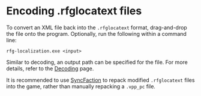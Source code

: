 # Encoding .rfglocatext files
To convert an XML file back into the `.rfglocatext` format, drag-and-drop the file onto the program. Optionally, run the following within a command line:

`rfg-localization.exe <input>`

Similar to decoding, an output path can be specified for the file. For more details, refer to the [Decoding](decoding.md?id=specifying-output-file-optional) page.

It is recommended to use [SyncFaction](https://rfg-modding.github.io/SyncFaction) to repack modified `.rfglocatext` files into the game, rather than manually repacking a `.vpp_pc` file.